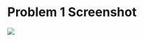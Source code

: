 # Problem 1 Screenshot
![](https://github.com/fluffyP4nd4/practiceRepo/blob/main/fluffy/screenshot.png)

